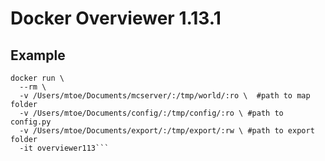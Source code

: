 # Docker Overviewer 1.13.1

## Example

```docker build -t overviewer113 .
docker run \
  --rm \
  -v /Users/mtoe/Documents/mcserver/:/tmp/world/:ro \  #path to map folder
  -v /Users/mtoe/Documents/config/:/tmp/config/:ro \ #path to config.py
  -v /Users/mtoe/Documents/export/:/tmp/export/:rw \ #path to export folder
  -it overviewer113```
